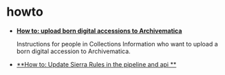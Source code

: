 # howto

* [**How to: upload born digital accessions to Archivematica**](upload_born_digital_accessions.md)

    Instructions for people in Collections Information who want to upload a born digital accession to Archivematica.   
* [**How to: Update Sierra Rules in the pipeline and api **](update_sierra_rules.md)

